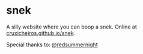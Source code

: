 # snek
A silly website where you can boop a snek. Online at [cruxicheiros.github.io/snek](http://cruxicheiros.github.io/snek).

Special thanks to:
[@redsummernight](https://github.com/redsummernight/)

